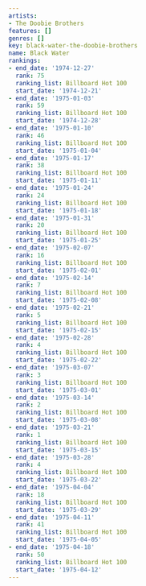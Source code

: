 ```yaml
---
artists:
- The Doobie Brothers
features: []
genres: []
key: black-water-the-doobie-brothers
name: Black Water
rankings:
- end_date: '1974-12-27'
  rank: 75
  ranking_list: Billboard Hot 100
  start_date: '1974-12-21'
- end_date: '1975-01-03'
  rank: 59
  ranking_list: Billboard Hot 100
  start_date: '1974-12-28'
- end_date: '1975-01-10'
  rank: 46
  ranking_list: Billboard Hot 100
  start_date: '1975-01-04'
- end_date: '1975-01-17'
  rank: 38
  ranking_list: Billboard Hot 100
  start_date: '1975-01-11'
- end_date: '1975-01-24'
  rank: 24
  ranking_list: Billboard Hot 100
  start_date: '1975-01-18'
- end_date: '1975-01-31'
  rank: 20
  ranking_list: Billboard Hot 100
  start_date: '1975-01-25'
- end_date: '1975-02-07'
  rank: 16
  ranking_list: Billboard Hot 100
  start_date: '1975-02-01'
- end_date: '1975-02-14'
  rank: 7
  ranking_list: Billboard Hot 100
  start_date: '1975-02-08'
- end_date: '1975-02-21'
  rank: 5
  ranking_list: Billboard Hot 100
  start_date: '1975-02-15'
- end_date: '1975-02-28'
  rank: 4
  ranking_list: Billboard Hot 100
  start_date: '1975-02-22'
- end_date: '1975-03-07'
  rank: 3
  ranking_list: Billboard Hot 100
  start_date: '1975-03-01'
- end_date: '1975-03-14'
  rank: 2
  ranking_list: Billboard Hot 100
  start_date: '1975-03-08'
- end_date: '1975-03-21'
  rank: 1
  ranking_list: Billboard Hot 100
  start_date: '1975-03-15'
- end_date: '1975-03-28'
  rank: 4
  ranking_list: Billboard Hot 100
  start_date: '1975-03-22'
- end_date: '1975-04-04'
  rank: 18
  ranking_list: Billboard Hot 100
  start_date: '1975-03-29'
- end_date: '1975-04-11'
  rank: 41
  ranking_list: Billboard Hot 100
  start_date: '1975-04-05'
- end_date: '1975-04-18'
  rank: 50
  ranking_list: Billboard Hot 100
  start_date: '1975-04-12'
---
```



